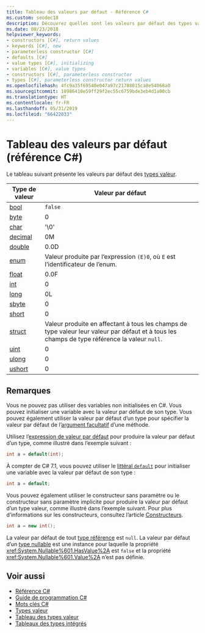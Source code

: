 ```yaml
---
title: Tableau des valeurs par défaut - Référence C#
ms.custom: seodec18
description: Découvrez quelles sont les valeurs par défaut des types valeur C#.
ms.date: 08/23/2018
helpviewer_keywords:
- constructors [C#], return values
- keywords [C#], new
- parameterless constructor [C#]
- defaults [C#]
- value types [C#], initializing
- variables [C#], value types
- constructors [C#], parameterless constructor
- types [C#], parameterless constructor return values
ms.openlocfilehash: 4fc9a35f69540e047a97c21788015ca8e54068a0
ms.sourcegitcommit: 10986410e59ff29f2ec55c6759bde3eb4d1a00cb
ms.translationtype: HT
ms.contentlocale: fr-FR
ms.lasthandoff: 05/31/2019
ms.locfileid: "66422033"
---
```

# <a name="default-values-table-c-reference"></a>Tableau des valeurs par défaut (référence C#)

Le tableau suivant présente les valeurs par défaut des [types valeur](value-types.md).

|Type de valeur|Valeur par défaut|
|----------------|-------------------|
|[bool](bool.md)|`false`|
|[byte](byte.md)|0|
|[char](char.md)|'\0'|
|[decimal](decimal.md)|0M|
|[double](double.md)|0.0D|
|[enum](enum.md)|Valeur produite par l’expression `(E)0`, où `E` est l’identificateur de l’enum.|
|[float](float.md)|0.0F|
|[int](int.md)|0|
|[long](long.md)|0L|
|[sbyte](sbyte.md)|0|
|[short](short.md)|0|
|[struct](struct.md)|Valeur produite en affectant à tous les champs de type valeur leur valeur par défaut et à tous les champs de type référence la valeur `null`.|
|[uint](uint.md)|0|
|[ulong](ulong.md)|0|
|[ushort](ushort.md)|0|

## <a name="remarks"></a>Remarques

Vous ne pouvez pas utiliser des variables non initialisées en C#. Vous pouvez initialiser une variable avec la valeur par défaut de son type. Vous pouvez également utiliser la valeur par défaut d’un type pour spécifier la valeur par défaut de l’[argument facultatif](../../programming-guide/classes-and-structs/named-and-optional-arguments.md#optional-arguments) d’une méthode.

Utilisez l’[expression de valeur par défaut](../../programming-guide/statements-expressions-operators/default-value-expressions.md) pour produire la valeur par défaut d’un type, comme illustré dans l’exemple suivant :

```csharp
int a = default(int);
```

À compter de C# 7.1, vous pouvez utiliser le [littéral `default`](../../programming-guide/statements-expressions-operators/default-value-expressions.md#default-literal-and-type-inference) pour initialiser une variable avec la valeur par défaut de son type :

```csharp
int a = default;
```

Vous pouvez également utiliser le constructeur sans paramètre ou le constructeur sans paramètre implicite pour produire la valeur par défaut d’un type valeur, comme illustré dans l’exemple suivant. Pour plus d’informations sur les constructeurs, consultez l’article [Constructeurs](../../programming-guide/classes-and-structs/constructors.md).

```csharp
int a = new int();
```

La valeur par défaut de tout [type référence](reference-types.md) est `null`. La valeur par défaut d’un [type nullable](../../programming-guide/nullable-types/index.md) est une instance pour laquelle la propriété <xref:System.Nullable%601.HasValue%2A> est `false` et la propriété <xref:System.Nullable%601.Value%2A> n’est pas définie.

## <a name="see-also"></a>Voir aussi

- [Référence C#](../index.md)
- [Guide de programmation C#](../../programming-guide/index.md)
- [Mots clés C#](index.md)
- [Types valeur](value-types.md)
- [Tableau des types valeur](value-types-table.md)
- [Tableaux des types intégrés](built-in-types-table.md)
